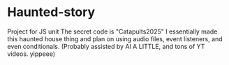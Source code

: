 # Haunted-story
Project for JS unit
The secret code is "Catapults2025"
I essentially made this haunted house thing and plan on using audio files, event listeners, and even conditionals. (Probably assisted by AI A LITTLE, and tons of YT videos. yippeee)
